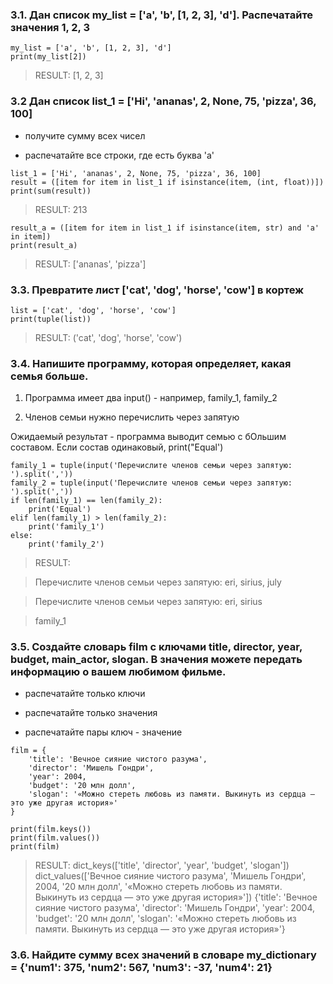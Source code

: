 ### 3.1. Дан список my_list = ['a', 'b', [1, 2, 3], 'd']. Распечатайте значения 1, 2, 3

```
my_list = ['a', 'b', [1, 2, 3], 'd']
print(my_list[2])
```
> RESULT: [1, 2, 3]

### 3.2 Дан список list_1 = ['Hi', 'ananas', 2, None, 75, 'pizza', 36, 100]

- получите сумму всех чисел
 
- распечатайте все строки, где есть буква 'a'
```
list_1 = ['Hi', 'ananas', 2, None, 75, 'pizza', 36, 100]
result = ([item for item in list_1 if isinstance(item, (int, float))])
print(sum(result))
```
> RESULT: 213
```
result_a = ([item for item in list_1 if isinstance(item, str) and 'a' in item])
print(result_a)
```
> RESULT: ['ananas', 'pizza']

### 3.3. Превратите лист ['cat', 'dog', 'horse', 'cow'] в кортеж
```
list = ['cat', 'dog', 'horse', 'cow']
print(tuple(list))
```
> RESULT: ('cat', 'dog', 'horse', 'cow')

### 3.4. Напишите программу, которая определяет, какая семья больше.

1) Программа имеет два input() - например, family_1, family_2

2) Членов семьи нужно перечислить через запятую

Ожидаемый результат - программа выводит семью с бОльшим составом. Если состав одинаковый, print("Equal')

```
family_1 = tuple(input('Перечислите членов семьи через запятую: ').split(','))
family_2 = tuple(input('Перечислите членов семьи через запятую: ').split(','))
if len(family_1) == len(family_2):
    print('Equal')
elif len(family_1) > len(family_2):
    print('family_1')
else:
    print('family_2')
```
> RESULT: 

>Перечислите членов семьи через запятую: eri, sirius, july

>Перечислите членов семьи через запятую: eri, sirius

>family_1

### 3.5. Создайте словарь film c ключами title, director, year, budget, main_actor, slogan. В значения можете передать информацию о вашем любимом фильме.
 - распечатайте только ключи
 
 - распечатайте только значения
 
 - распечатайте пары ключ - значение
```
film = {
    'title': 'Вечное сияние чистого разума',
    'director': 'Мишель Гондри',
    'year': 2004,
    'budget': '20 млн долл',
    'slogan': '«Можно стереть любовь из памяти. Выкинуть из сердца — это уже другая история»'
}

print(film.keys())
print(film.values())
print(film)
```
>RESULT:
>dict_keys(['title', 'director', 'year', 'budget', 'slogan'])
>dict_values(['Вечное сияние чистого разума', 'Мишель Гондри', 2004, '20 млн долл', '«Можно стереть любовь из памяти. Выкинуть из сердца — это уже другая история»'])
>{'title': 'Вечное сияние чистого разума', 'director': 'Мишель Гондри', 'year': 2004, 'budget': '20 млн долл', 'slogan': '«Можно стереть любовь из памяти. Выкинуть из сердца — это уже другая история»'}

### 3.6. Найдите сумму всех значений в словаре my_dictionary = {'num1': 375, 'num2': 567, 'num3': -37, 'num4': 21}







